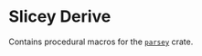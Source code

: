 # Slicey Derive

Contains procedural macros for the [`parsey`] crate.

[`parsey`]: https://crates.io/crates/slicey
